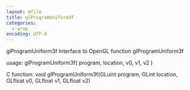 ```yaml
---
layout: mfile
title: glProgramUniform3f
categories:
  - wrap
encoding: UTF-8
---
```


glProgramUniform3f  Interface to OpenGL function glProgramUniform3f

usage:  glProgramUniform3f( program, location, v0, v1, v2 )

C function:  void glProgramUniform3f(GLuint program, GLint location, GLfloat v0, GLfloat v1, GLfloat v2)